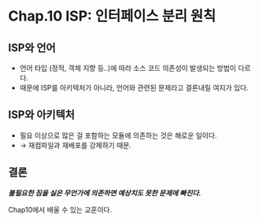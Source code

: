 # Chap.10 ISP: 인터페이스 분리 원칙

## ISP와 언어

* 언어 타입 \(정적, 객체 지향 등..\)에 따라 소스 코드 의존성이 발생되는 방법이 다르다.
* 때문에 ISP를 아키텍처가 아니라, 언어와 관련된 문제라고 결론내릴 여지가 있다.

## ISP와 아키텍처

* 필요 이상으로 많은 걸 포함하는 모듈에 의존하는 것은 해로운 일이다.
* → 재컴파일과 재배포를 강제하기 때문.

## 결론

_**불필요한 짐을 실은 무언가에 의존하면 예상치도 못한 문제에 빠진다.**_

Chap10에서 배울 수 있는 교훈이다.


